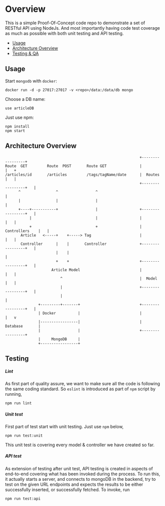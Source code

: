 # Overview

This is a simple Proof-Of-Concept code repo to demonstrate a set of RESTful API using NodeJs. And most importantly having code test coverage as much as possible with both unit testing and API testing.

* [Usage](#usage)
* [Architecture Overview](#archi)
* [Testing & QA](#test)

## Usage

Start `mongodb` with `docker`:

	docker run -d -p 27017:27017 -v <repo>/data:/data/db mongo
    
Choose a DB name:

	use articleDB
    
Just use npm:

	npm install
    npm start
    
## Architecture Overview


                                                                 +-----------------+
    Route  GET         Route  POST       Route GET               |                 |   +
    /articles/id       /articles         /tags/tagName/date      |  Routes         |   |
                                                                 +-----------------+   |
          ^                ^                 ^                                         |
          |                |                 |                                         |
          +----+-----------+                 |                   +-----------------+   |
               |                             |                   |                 |   |
               +                             +                   |  Controllers    |   |
           Article   <-----+    +-----> Tag                      |                 |   |
           Controller      |    |       Controller               +-----------------+   |
                           |    |                                                      |
                           +    +                                +-----------------+   |
                         Article Model                           |                 |   |
                             ^                                   |  Model          |   |
                             |                                   +-----------------+   |
                             |                                                         |
                   +---------+-------+                           +-----------------+   |
                   | Docker          |                           |                 |   v
                   |-----------------|                           |  Database       |
                   |                 |                           +-----------------+
                   |     MongoDB     |
                   +-----------------+
                   
                   
## Testing

##### Lint
As first part of quality assure, we want to make sure all the code is following the same coding standard. So `eslint` is introduced as part of `npm` script by running,

	npm run lint
    
##### Unit test
First part of test start with unit testing. Just use `npm` below,

	npm run test:unit
    
This unit test is covering every model & controller we have created so far.

##### API test
As extension of testing after unit test, API testing is created in aspects of end-to-end covering what has been invoked during the process. To run this, it actually starts a server, and connects to mongoDB in the backend, try to test on the given URL endpoints and expects the results to be either successfully inserted, or successfully fetched. To invoke, run

	npm run test:api

